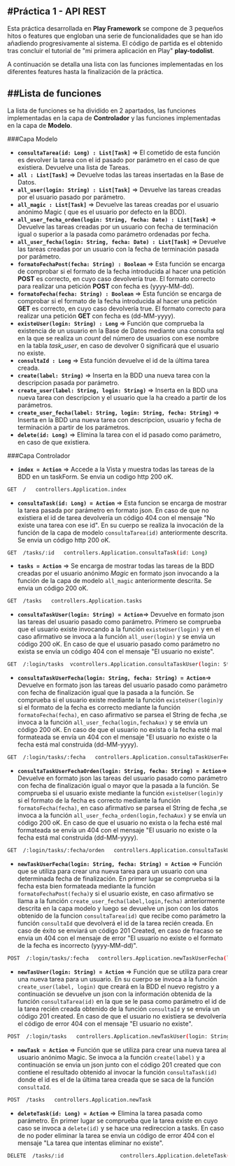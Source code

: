 #Práctica 1 - API REST
---

Esta práctica desarrollada en **Play Framework** se compone de 3 pequeños hitos o features que engloban una serie de funcionalidades que se han ido añadiendo progresivamente al sistema.
El código de partida es el obtenido tras concluir el tutorial de "mi primera aplicación en Play"  **play-todolist**.

A continuación se detalla una lista con las funciones implementadas en los diferentes features hasta la finalización de la práctica.

##Lista de funciones
---

La lista de funciones se ha dividido en 2 apartados, las funciones implementadas en la capa de **Controlador** y las funciones implementadas en la capa de **Modelo**.

###Capa Modelo

- **`consultaTarea(id: Long) : List[Task]`** => El cometido de esta función es devolver la tarea con el id pasado por parámetro en el caso de que existiera. Devuelve una lista de Tareas.
- **`all : List[Task]`** => Devuelve todas las tareas insertadas en la Base de Datos.
- **`all_user(login: String) : List[Task]`** => Devuelve las tareas creadas por el usuario pasado por parámetro.
- **`all_magic : List[Task]`** => Devuelve las tareas creadas por el usuario anónimo Magic ( que es el usuario por defecto en la BDD).
- **`all_user_fecha_orden(login: String, fecha: Date) : List[Task]`** => Devuelve las tareas creadas por un usuario con fecha de terminación igual o superior a la pasada como parámetro ordenadas por fecha.
- **`all_user_fecha(login: String, fecha: Date) : List[Task]`** => Devuelve las tareas creadas por un usuario con la fecha de terminación pasada por parámetro.
- **`formatoFechaPost(fecha: String) : Boolean`** => Esta función se encarga de comprobar si el formato de la fecha introducida al hacer una petición **POST** es correcto, en cuyo caso devolvería true. El formato correcto para realizar una petición **POST** con fecha es (yyyy-MM-dd).
- **`formatoFecha(fecha: String) : Boolean`** => Esta función se encarga de comprobar si el formato de la fecha introducida al hacer una petición **GET** es correcto, en cuyo caso devolvería true. El formato correcto para realizar una petición **GET** con fecha es (dd-MM-yyyy).
- **`existeUser(login: String) : Long`** => Función que comprueba la existencia de un usuario en la Base de Datos mediante una consulta sql en la que se realiza un *count* del número de usuarios con ese nombre en la tabla *task_user*, en caso de devolver 0 significará que el usuario no existe.
- **`consultaId : Long`** => Esta función devuelve el id de la última tarea creada.
- **`create(label: String)`** => Inserta en la BDD una nueva tarea con la descripcion pasada por parámetro.
- **`create_user(label: String, login: String)`** => Inserta en la BDD una nueva tarea con descripcion y el usuario que la ha creado a partir de los parámetros.
- **`create_user_fecha(label: String, login: String, fecha: String)`** => Inserta en la BDD una nueva tarea con descripcion, usuario y fecha de terminación a partir de los parámetros.
- **`delete(id: Long)`** => Elimina la tarea con el id pasado como parámetro, en caso de que existiera.

###Capa Controlador

- **`index = Action`** => Accede a la Vista y muestra todas las tareas de la BDD en un taskForm. Se envia un codigo http 200 oK.  
```sh 
GET  /   controllers.Application.index
```
- **`consultaTask(id: Long) = Action`** => Esta funcion se encarga de mostrar la tarea pasada por parámetro en formato json. En caso de que no existiera el id de tarea devolvería un código 404 con el mensaje "No existe una tarea con ese id". En su cuerpo se realiza la invocación de la función de la capa de modelo `consultaTarea(id)` anteriormente descrita. Se envia un código http 200 oK.
```sh 
GET  /tasks/:id   controllers.Application.consultaTask(id: Long)
```
- **`tasks = Action`** => Se encarga de mostrar todas las tareas de la BDD creadas por el usuario anónimo *Magic* en formato json invocando a la función de la capa de modelo `all_magic` anteriormente descrita. Se envia un código 200 oK.
```sh 
GET  /tasks   controllers.Application.tasks
```
- **`consultaTaskUser(login: String) = Action`**=> Devuelve en formato json las tareas del usuario pasado como parámetro. Primero se comprueba que el usuario existe invocando a la función `existeUser(login)` y en el caso afirmativo se invoca a la función `all_user(login)` y se envia un código 200 oK. En caso de que el usuario pasado como parámetro no exista se envía un código 404 con el mensaje "El usuario no existe".
```sh 
GET  /:login/tasks  vcontrollers.Application.consultaTaskUser(login: String)
```
- **`consultaTaskUserFecha(login: String, fecha: String) = Action`**=> Devuelve en formato json las tareas del usuario pasado como parámetro con fecha de finalización igual que la pasada a la función. Se comprueba si el usuario existe mediante la función `existeUser(login)`y si el formato de la fecha es correcto mediante la función `formatoFecha(fecha)`, en caso afirmativo se parsea el String de fecha ,se invoca a la función `all_user_fecha(login,fechaAux)` y se envía un código 200 oK. En caso de que el usuario no exista o la fecha esté mal formateada se envía un 404 con el mensaje "El usuario no existe o la fecha está mal construida (dd-MM-yyyy).
```sh 
GET  /:login/tasks/:fecha   controllers.Application.consultaTaskUserFecha(login: String, fecha: String)
```
- **`consultaTaskUserFechaOrden(login: String, fecha: String) = Action`**=> Devuelve en formato json las tareas del usuario pasado como parámetro con fecha de finalización igual o mayor que la pasada a la función. Se comprueba si el usuario existe mediante la función `existeUser(login)`y si el formato de la fecha es correcto mediante la función `formatoFecha(fecha)`, en caso afirmativo se parsea el String de fecha ,se invoca a la función `all_user_fecha_orden(login,fechaAux)` y se envía un código 200 oK. En caso de que el usuario no exista o la fecha esté mal formateada se envía un 404 con el mensaje "El usuario no existe o la fecha está mal construida (dd-MM-yyyy).
```sh 
GET  /:login/tasks/:fecha/orden   controllers.Application.consultaTaskUserFechaOrden(login: String, fecha: String)
```
- **`newTaskUserFecha(login: String, fecha: String) = Action`** => Función que se utiliza para crear una nueva tarea para un usuario con una determinada fecha de finalización. En primer lugar se comprueba si la fecha esta bien formateada mediante la función `formatoFechaPost(fecha)`y si el usuario existe, en caso afirmativo se llama a la función `create_user_fecha(label,login,fecha)` anteriormente descrita en la capa modelo y luego se devuelve un json con los datos obtenido de la funcion `consultaTarea(id)` que recibe como parámetro la función `consultaId` que devolverá el id de la tarea recién creada. En caso de éxito se enviará un código 201 Created, en caso de fracaso se envia un 404 con el mensaje de error "El usuario no existe o el formato de la fecha es incorrecto (yyyy-MM-dd)".
```sh
POST  /:login/tasks/:fecha   controllers.Application.newTaskUserFecha(login: String, fecha: String)
```
- **`newTasUser(login: String) = Action`** => Función que se utiliza para crear una nueva tarea para un usuario. En su cuerpo se invoca a la función `create_user(label, login)` que creará en la BDD el nuevo registro y a continuación se devuelve un json con la información obtenida de la función `consultaTarea(id)` en la que se le pasa como parámetro el id de la tarea recién creada obtenido de la función `consultaId` y se envía un código 201 created. En caso de que el usuario no existiera se devolvería el código de error 404 con el mensaje "El usuario no existe".
```sh
POST  /:login/tasks   controllers.Application.newTaskUser(login: String)
```
- **`newTask = Action`** => Función que se utiliza para crear una nueva tarea al usuario anónimo Magic. Se invoca a la función `create(label)` y a continuación se envia un json junto con el código 201 created que con contiene el resultado obtenido al invocar la  función `consultaTask(id)` donde el id es el de la última tarea creada que se saca de la función `consultaId`.
```sh
POST  /tasks   controllers.Application.newTask
```
- **`deleteTask(id: Long) = Action`** => Elimina la tarea pasada como parámetro. En primer lugar se comprueba que la tarea existe en cuyo caso se invoca a `delete(id)` y se hace una redireccion a tasks. En caso de no poder eliminar la tarea se envia un código de error 404 con el mensaje "La tarea que intentas eliminar no existe".
```sh
DELETE  /tasks/:id                  controllers.Application.deleteTask(id: Long)
```